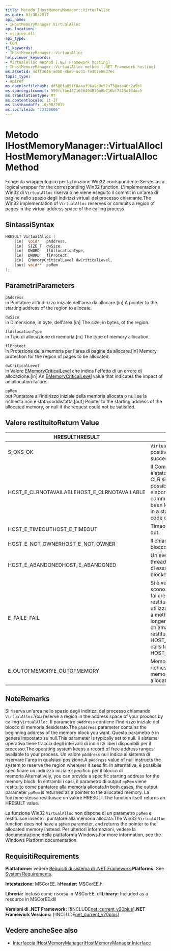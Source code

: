 ```yaml
---
title: Metodo IHostMemoryManager::VirtualAlloc
ms.date: 03/30/2017
api_name:
- IHostMemoryManager.VirtualAlloc
api_location:
- mscoree.dll
api_type:
- COM
f1_keywords:
- IHostMemoryManager::VirtualAlloc
helpviewer_keywords:
- VirtualAlloc method [.NET Framework hosting]
- IHostMemoryManager::VirtualAlloc method [.NET Framework hosting]
ms.assetid: 4dff3646-a050-4bd9-ac31-fe307e8637ec
topic_type:
- apiref
ms.openlocfilehash: dd588fa85ff8aaa396a8d0e52a738ada46c2a9b1
ms.sourcegitcommit: 559fcfbe4871636494870a8b716bf7325df34ac5
ms.translationtype: MT
ms.contentlocale: it-IT
ms.lasthandoff: 10/30/2019
ms.locfileid: "73128606"
---
```

# <a name="ihostmemorymanagervirtualalloc-method"></a><span data-ttu-id="307c7-102">Metodo IHostMemoryManager::VirtualAlloc</span><span class="sxs-lookup"><span data-stu-id="307c7-102">IHostMemoryManager::VirtualAlloc Method</span></span>
<span data-ttu-id="307c7-103">Funge da wrapper logico per la funzione Win32 corrispondente.</span><span class="sxs-lookup"><span data-stu-id="307c7-103">Serves as a logical wrapper for the corresponding Win32 function.</span></span> <span data-ttu-id="307c7-104">L'implementazione Win32 di `VirtualAlloc` riserva o ne viene eseguito il commit in un'area di pagine nello spazio degli indirizzi virtuali del processo chiamante.</span><span class="sxs-lookup"><span data-stu-id="307c7-104">The Win32 implementation of `VirtualAlloc` reserves or commits a region of pages in the virtual address space of the calling process.</span></span>  
  
## <a name="syntax"></a><span data-ttu-id="307c7-105">Sintassi</span><span class="sxs-lookup"><span data-stu-id="307c7-105">Syntax</span></span>  
  
```cpp  
HRESULT VirtualAlloc (  
    [in]  void*   pAddress,  
    [in]  SIZE_T  dwSize,  
    [in]  DWORD   flAllocationType,  
    [in]  DWORD   flProtect,  
    [in]  EMemoryCriticalLevel dwCriticalLevel,  
    [out] void**  ppMem  
);  
```  
  
## <a name="parameters"></a><span data-ttu-id="307c7-106">Parametri</span><span class="sxs-lookup"><span data-stu-id="307c7-106">Parameters</span></span>  
 `pAddress`  
 <span data-ttu-id="307c7-107">in Puntatore all'indirizzo iniziale dell'area da allocare.</span><span class="sxs-lookup"><span data-stu-id="307c7-107">[in] A pointer to the starting address of the region to allocate.</span></span>  
  
 `dwSize`  
 <span data-ttu-id="307c7-108">in Dimensione, in byte, dell'area.</span><span class="sxs-lookup"><span data-stu-id="307c7-108">[in] The size, in bytes, of the region.</span></span>  
  
 `flAllocationType`  
 <span data-ttu-id="307c7-109">in Tipo di allocazione di memoria.</span><span class="sxs-lookup"><span data-stu-id="307c7-109">[in] The type of memory allocation.</span></span>  
  
 `flProtect`  
 <span data-ttu-id="307c7-110">in Protezione della memoria per l'area di pagine da allocare.</span><span class="sxs-lookup"><span data-stu-id="307c7-110">[in] Memory protection for the region of pages to be allocated.</span></span>  
  
 `dwCriticalLevel`  
 <span data-ttu-id="307c7-111">in Valore [EMemoryCriticalLevel](../../../../docs/framework/unmanaged-api/hosting/ememorycriticallevel-enumeration.md) che indica l'effetto di un errore di allocazione.</span><span class="sxs-lookup"><span data-stu-id="307c7-111">[in] An [EMemoryCriticalLevel](../../../../docs/framework/unmanaged-api/hosting/ememorycriticallevel-enumeration.md) value that indicates the impact of an allocation failure.</span></span>  
  
 `ppMem`  
 <span data-ttu-id="307c7-112">out Puntatore all'indirizzo iniziale della memoria allocata o null se la richiesta non è stata soddisfatta.</span><span class="sxs-lookup"><span data-stu-id="307c7-112">[out] Pointer to the starting address of the allocated memory, or null if the request could not be satisfied.</span></span>  
  
## <a name="return-value"></a><span data-ttu-id="307c7-113">Valore restituito</span><span class="sxs-lookup"><span data-stu-id="307c7-113">Return Value</span></span>  
  
|<span data-ttu-id="307c7-114">HRESULT</span><span class="sxs-lookup"><span data-stu-id="307c7-114">HRESULT</span></span>|<span data-ttu-id="307c7-115">Descrizione</span><span class="sxs-lookup"><span data-stu-id="307c7-115">Description</span></span>|  
|-------------|-----------------|  
|<span data-ttu-id="307c7-116">S_OK</span><span class="sxs-lookup"><span data-stu-id="307c7-116">S_OK</span></span>|<span data-ttu-id="307c7-117">`VirtualAlloc` ha restituito un esito positivo.</span><span class="sxs-lookup"><span data-stu-id="307c7-117">`VirtualAlloc` returned successfully.</span></span>|  
|<span data-ttu-id="307c7-118">HOST_E_CLRNOTAVAILABLE</span><span class="sxs-lookup"><span data-stu-id="307c7-118">HOST_E_CLRNOTAVAILABLE</span></span>|<span data-ttu-id="307c7-119">Il Common Language Runtime (CLR) non è stato caricato in un processo oppure CLR si trova in uno stato in cui non è possibile eseguire codice gestito o elaborare la chiamata correttamente.</span><span class="sxs-lookup"><span data-stu-id="307c7-119">The common language runtime (CLR) has not been loaded into a process, or the CLR is in a state in which it cannot run managed code or process the call successfully.</span></span>|  
|<span data-ttu-id="307c7-120">HOST_E_TIMEOUT</span><span class="sxs-lookup"><span data-stu-id="307c7-120">HOST_E_TIMEOUT</span></span>|<span data-ttu-id="307c7-121">Timeout della chiamata.</span><span class="sxs-lookup"><span data-stu-id="307c7-121">The call timed out.</span></span>|  
|<span data-ttu-id="307c7-122">HOST_E_NOT_OWNER</span><span class="sxs-lookup"><span data-stu-id="307c7-122">HOST_E_NOT_OWNER</span></span>|<span data-ttu-id="307c7-123">Il chiamante non è il proprietario del blocco.</span><span class="sxs-lookup"><span data-stu-id="307c7-123">The caller does not own the lock.</span></span>|  
|<span data-ttu-id="307c7-124">HOST_E_ABANDONED</span><span class="sxs-lookup"><span data-stu-id="307c7-124">HOST_E_ABANDONED</span></span>|<span data-ttu-id="307c7-125">Un evento è stato annullato mentre un thread bloccato o Fiber era in attesa su di esso.</span><span class="sxs-lookup"><span data-stu-id="307c7-125">An event was canceled while a blocked thread or fiber was waiting on it.</span></span>|  
|<span data-ttu-id="307c7-126">E_FAIL</span><span class="sxs-lookup"><span data-stu-id="307c7-126">E_FAIL</span></span>|<span data-ttu-id="307c7-127">Si è verificato un errore irreversibile sconosciuto.</span><span class="sxs-lookup"><span data-stu-id="307c7-127">An unknown catastrophic failure occurred.</span></span> <span data-ttu-id="307c7-128">Quando un metodo restituisce E_FAIL, CLR non è più utilizzabile all'interno del processo.</span><span class="sxs-lookup"><span data-stu-id="307c7-128">When a method returns E_FAIL, the CLR is no longer usable within the process.</span></span> <span data-ttu-id="307c7-129">Le chiamate successive ai metodi di hosting restituiscono HOST_E_CLRNOTAVAILABLE.</span><span class="sxs-lookup"><span data-stu-id="307c7-129">Subsequent calls to hosting methods return HOST_E_CLRNOTAVAILABLE.</span></span>|  
|<span data-ttu-id="307c7-130">E_OUTOFMEMORY</span><span class="sxs-lookup"><span data-stu-id="307c7-130">E_OUTOFMEMORY</span></span>|<span data-ttu-id="307c7-131">Memoria insufficiente per completare la richiesta di allocazione</span><span class="sxs-lookup"><span data-stu-id="307c7-131">Not enough memory was available to complete the allocation request</span></span>|  
  
## <a name="remarks"></a><span data-ttu-id="307c7-132">Note</span><span class="sxs-lookup"><span data-stu-id="307c7-132">Remarks</span></span>  
 <span data-ttu-id="307c7-133">Si riserva un'area nello spazio degli indirizzi del processo chiamando `VirtualAlloc`.</span><span class="sxs-lookup"><span data-stu-id="307c7-133">You reserve a region in the address space of your process by calling `VirtualAlloc`.</span></span> <span data-ttu-id="307c7-134">Il parametro `pAddress` contiene l'indirizzo iniziale del blocco di memoria desiderato.</span><span class="sxs-lookup"><span data-stu-id="307c7-134">The `pAddress` parameter contains the beginning address of the memory block you want.</span></span> <span data-ttu-id="307c7-135">Questo parametro è in genere impostato su null.</span><span class="sxs-lookup"><span data-stu-id="307c7-135">This parameter is typically set to null.</span></span> <span data-ttu-id="307c7-136">Il sistema operativo tiene traccia degli intervalli di indirizzi liberi disponibili per il processo.</span><span class="sxs-lookup"><span data-stu-id="307c7-136">The operating system keeps a record of free address ranges available to your process.</span></span> <span data-ttu-id="307c7-137">Un valore `pAddress` null indica al sistema di riservare l'area in qualsiasi posizione.</span><span class="sxs-lookup"><span data-stu-id="307c7-137">A `pAddress` value of null instructs the system to reserve the region wherever it sees fit.</span></span> <span data-ttu-id="307c7-138">In alternativa, è possibile specificare un indirizzo iniziale specifico per il blocco di memoria.</span><span class="sxs-lookup"><span data-stu-id="307c7-138">Alternatively, you can provide a specific starting address for the memory block.</span></span> <span data-ttu-id="307c7-139">In entrambi i casi, il parametro di output `ppMem` viene restituito come puntatore alla memoria allocata.</span><span class="sxs-lookup"><span data-stu-id="307c7-139">In both cases, the output parameter `ppMem` is returned as a pointer to the allocated memory.</span></span> <span data-ttu-id="307c7-140">La funzione stessa restituisce un valore HRESULT.</span><span class="sxs-lookup"><span data-stu-id="307c7-140">The function itself returns an HRESULT value.</span></span>  
  
 <span data-ttu-id="307c7-141">La funzione Win32 `VirtualAlloc` non dispone di un parametro `ppMem` e restituisce invece il puntatore alla memoria allocata.</span><span class="sxs-lookup"><span data-stu-id="307c7-141">The Win32 `VirtualAlloc` function does not have a `ppMem` parameter, and returns the pointer to the allocated memory instead.</span></span> <span data-ttu-id="307c7-142">Per ulteriori informazioni, vedere la documentazione della piattaforma Windows.</span><span class="sxs-lookup"><span data-stu-id="307c7-142">For more information, see the Windows Platform documentation.</span></span>  
  
## <a name="requirements"></a><span data-ttu-id="307c7-143">Requisiti</span><span class="sxs-lookup"><span data-stu-id="307c7-143">Requirements</span></span>  
 <span data-ttu-id="307c7-144">**Piattaforme:** vedere [Requisiti di sistema di .NET Framework](../../../../docs/framework/get-started/system-requirements.md).</span><span class="sxs-lookup"><span data-stu-id="307c7-144">**Platforms:** See [System Requirements](../../../../docs/framework/get-started/system-requirements.md).</span></span>  
  
 <span data-ttu-id="307c7-145">**Intestazione:** MSCorEE. h</span><span class="sxs-lookup"><span data-stu-id="307c7-145">**Header:** MSCorEE.h</span></span>  
  
 <span data-ttu-id="307c7-146">**Libreria:** Incluso come risorsa in MSCorEE. dll</span><span class="sxs-lookup"><span data-stu-id="307c7-146">**Library:** Included as a resource in MSCorEE.dll</span></span>  
  
 <span data-ttu-id="307c7-147">**Versioni di .NET Framework:** [!INCLUDE[net_current_v20plus](../../../../includes/net-current-v20plus-md.md)]</span><span class="sxs-lookup"><span data-stu-id="307c7-147">**.NET Framework Versions:** [!INCLUDE[net_current_v20plus](../../../../includes/net-current-v20plus-md.md)]</span></span>  
  
## <a name="see-also"></a><span data-ttu-id="307c7-148">Vedere anche</span><span class="sxs-lookup"><span data-stu-id="307c7-148">See also</span></span>

- [<span data-ttu-id="307c7-149">Interfaccia IHostMemoryManager</span><span class="sxs-lookup"><span data-stu-id="307c7-149">IHostMemoryManager Interface</span></span>](../../../../docs/framework/unmanaged-api/hosting/ihostmemorymanager-interface.md)
